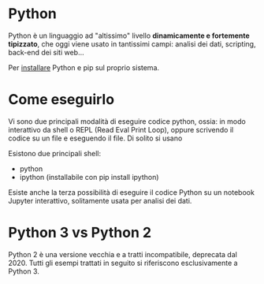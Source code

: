 # Python 

Python è un linguaggio ad "altissimo" livello **dinamicamente e fortemente tipizzato**, che oggi viene usato in tantissimi campi: analisi dei dati, scripting, back-end dei siti web...

Per <a href="https://www.python.org/downloads/">installare</a> Python e pip sul proprio sistema.

# Come eseguirlo

Vi sono due principali modalità di eseguire codice python, ossia: in modo interattivo da shell o REPL (Read Eval Print Loop), oppure scrivendo il codice su un file e eseguendo il file. Di solito si usano 

Esistono due principali shell:

* python 
* ipython (installabile con pip install ipython)

Esiste anche la terza possibilità di eseguire il codice Python su un notebook Jupyter interattivo, solitamente usata per analisi dei dati.

# Python 3 vs Python 2

Python 2 è una versione vecchia e a tratti incompatibile, deprecata dal 2020. Tutti gli esempi trattati in seguito si riferiscono esclusivamente a Python 3.




